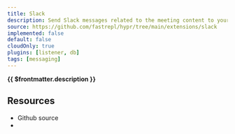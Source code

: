 ```yaml
---
title: Slack
description: Send Slack messages related to the meeting content to your team.
source: https://github.com/fastrepl/hypr/tree/main/extensions/slack
implemented: false
default: false
cloudOnly: true
plugins: [listener, db]
tags: [messaging]
---
```

<TitleWithContributors :title="$frontmatter.title" />

**{{ $frontmatter.description }}**

<ExtensionTags :frontmatter="$frontmatter" />

## Resources

<ul>
  <li><a :href="$frontmatter.source">Github source</a></li>
  <li v-for="plugin in $frontmatter.plugins"><PluginLink :plugin /></li>
</ul>

